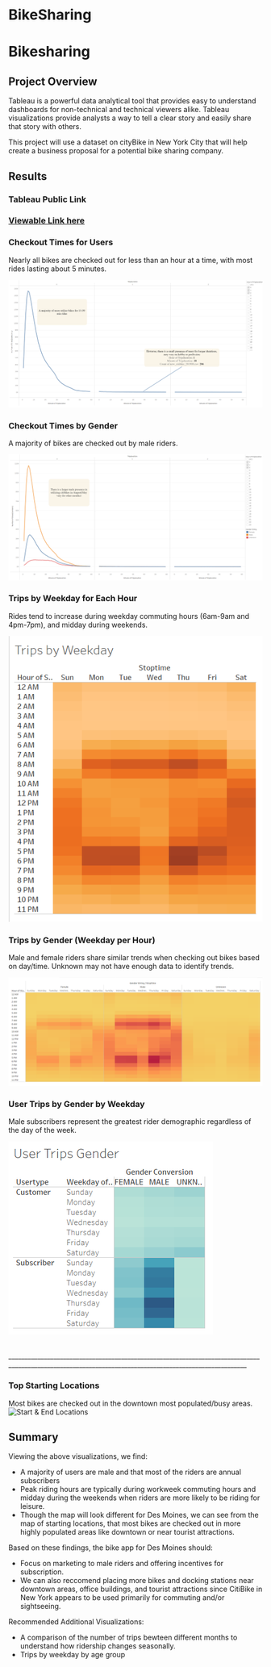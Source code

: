 # BikeSharing

# Bikesharing
## Project Overview
Tableau is a powerful data analytical tool that provides easy to understand dashboards for non-technical and technical viewers alike. Tableau visualizations provide analysts a way to tell a clear story and easily share that story with others. 

This project will use a dataset on cityBike in New York City that will help create a business proposal for a potential bike sharing company. 
## Results
### Tableau Public Link
### [Viewable Link here](https://public.tableau.com/app/profile/kartikye.ghai/viz/NYC_CitiBike_Challenge_Ghai/NYCCitiBikeAnalysis?publish=yes)
### Checkout Times for Users
Nearly all bikes are checked out for less than an hour at a time, with most rides lasting about 5 minutes.

![check times users](https://github.com/KdotGhai/BikeSharing/blob/ec1b87a2e5a984f64860c12c64bc3a67230a77be/images/Checkout%20Times%20for%20Users.png)
### Checkout Times by Gender
A majority of bikes are checked out by male riders.

![checkout gender](https://github.com/KdotGhai/BikeSharing/blob/ec1b87a2e5a984f64860c12c64bc3a67230a77be/images/Checkout%20Times%20by%20Gender.png)
### Trips by Weekday for Each Hour
Rides tend to increase during weekday commuting hours (6am-9am and 4pm-7pm), and midday during weekends.

![Trips Weekday](https://github.com/KdotGhai/BikeSharing/blob/6e4e45a4295f7d94edb3fd675f4d46f8e4e7a84d/images/Trips%20by%20Weekday%20for%20Each%20Hour.png)
### Trips by Gender (Weekday per Hour)
Male and female riders share similar trends when checking out bikes based on day/time. Unknown may not have enough data to identify trends.

![trips gender](https://github.com/KdotGhai/BikeSharing/blob/6e4e45a4295f7d94edb3fd675f4d46f8e4e7a84d/images/Trips%20by%20Gender%20(Weekday%20per%20Hour).png)
### User Trips by Gender by Weekday
Male subscribers represent the greatest rider demographic regardless of the day of the week.

![User Trips by Gender](https://github.com/KdotGhai/BikeSharing/blob/6e4e45a4295f7d94edb3fd675f4d46f8e4e7a84d/images/User%20Trips%20by%20Gender%20by%20Weekday.png)

<br>________________________________________________________________________________________________________________________________________________________
### Top Starting Locations
Most bikes are checked out in the downtown most populated/busy areas.
![Start & End Locations]()

## Summary
Viewing the above visualizations, we find: 
* A majority of users are male and that most of the riders are annual subscribers
* Peak riding hours are typically during workweek commuting hours and midday during the weekends when riders are more likely to be riding for leisure. 
* Though the map will look different for Des Moines, we can see from the map of starting locations, that most bikes are checked out in more highly populated areas like downtown or near tourist attractions.

Based on these findings, the bike app for Des Moines should:
* Focus on marketing to male riders and offering incentives for subscription. 
* We can also reccomend placing more bikes and docking stations near downtown areas, office buildings, and tourist attractions since CitiBike in New York appears to be used primarily for commuting and/or sightseeing.

Recommended Additional Visualizations: 
* A comparison of the number of trips bewteen different months to understand how ridership changes seasonally.
* Trips by weekday by age group
